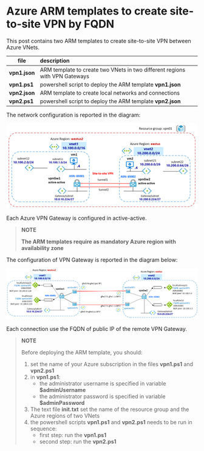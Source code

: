 <properties
pageTitle= 'Azure ARM templates to create site-to-site VPN by FQDN'
description= "Azure ARM templates to create site-to-site VPN by FQDN"
documentationcenter: na
services=""
documentationCenter="na"
authors="fabferri"
manager=""
editor=""/>

<tags
   ms.service="configuration-Example-Azure"
   ms.devlang="na"
   ms.topic="article"
   ms.tgt_pltfrm="na"
   ms.workload="na"
   ms.date="28/01/2021"
   ms.author="fabferri" />

# Azure ARM templates to create site-to-site VPN by FQDN
This post contains two ARM templates to create site-to-site VPN between Azure VNets.

| file              | description                                                                |       
| ----------------- |:-------------------------------------------------------------------------- |
| **vpn1.json**     |ARM template to create two VNets in two different regions with VPN Gateways |
| **vpn1.ps1**      | powershell script to deploy the ARM template **vpn1.json** |
| **vpn2.json**     |ARM template to create local networks and connections       |
| **vpn2.ps1**      | powershell script to deploy the ARM template **vpn2.json** |


The network configuration is reported in the diagram:

[![1]][1]

Each Azure VPN Gateway is configured in active-active.

> **NOTE**
>
> **The ARM templates require as mandatory Azure region with availability zone** 

The configuration of VPN Gateway is reported in the diagram below:

[![2]][2]

Each connection use the FQDN of public IP of the remote VPN Gateway.

> **NOTE**
>
> Before deploying the ARM template, you should:
> 1. set the name of your Azure subscription in the files **vpn1.ps1** and **vpn2.ps1**
> 2. in **vpn1.ps1**:  
>     * the administrator username is specified in variable 
> **$adminUsername** 
>     * the administrator password is specified in variable 
> **$adminPassword**
> 3. The text file **init.txt** set the name of the resource group and the Azure regions of two VNets
> 4. the powershell scripts **vpn1.ps1** and **vpn2.ps1** needs to be run in sequence: 
>    * first step: run the **vpn1.ps1**   
>    * second step: run the **vpn2.ps1**



<!--Image References-->

[1]: ./media/network-diagram.png "network diagram1"
[2]: ./media/vpn-config.png "network diagram2"

<!--Link References-->

